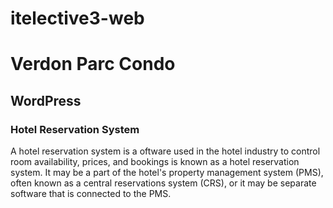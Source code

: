 # itelective3-web

# Verdon Parc Condo
## WordPress
### Hotel Reservation System
A hotel reservation system is a oftware used in the hotel industry to control room availability, prices, and bookings is known as a hotel reservation system. It may be a part of the hotel's property management system (PMS), often known as a central reservations system (CRS), or it may be separate software that is connected to the PMS.

